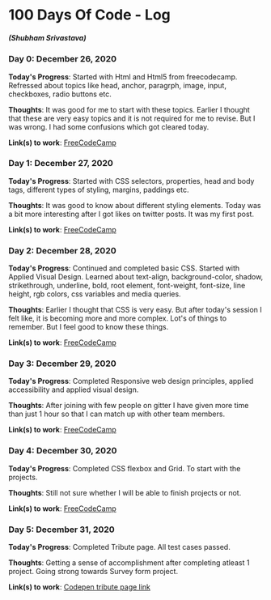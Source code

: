 # 100 Days Of Code - Log
##### (Shubham Srivastava)

### Day 0: December 26, 2020

**Today's Progress**: Started with Html and Html5 from freecodecamp. Refressed about topics like head, anchor, paragrph, image, input, checkboxes, radio buttons etc. 

**Thoughts**: It was good for me to start with these topics. Earlier I thought that these are very easy topics and it is not required for me to revise. But I was wrong. I had some confusions which got cleared today. 

**Link(s) to work**: [FreeCodeCamp](https://www.freecodecamp.org/learn/)

### Day 1: December 27, 2020

**Today's Progress**: Started with CSS selectors, properties, head and body tags, different types of styling, margins, paddings etc. 

**Thoughts**: It was good to know about different styling elements. Today was a bit more interesting after I got likes on twitter posts. It was my first post. 

**Link(s) to work**: [FreeCodeCamp](https://www.freecodecamp.org/learn/)


### Day 2: December 28, 2020

**Today's Progress**: Continued and completed basic CSS. Started with Applied Visual Design. Learned about text-align, background-color, shadow, strikethrough, underline, bold, root element, font-weight, font-size, line height, rgb colors, css variables and media queries.   

**Thoughts**: Earlier I thought that CSS is very easy. But after today's session I felt like, it is becoming more and more complex. Lot's of things to remember. But I feel good to know these things.  

**Link(s) to work**: [FreeCodeCamp](https://www.freecodecamp.org/learn/)

### Day 3: December 29, 2020

**Today's Progress**: Completed Responsive web design principles, applied accessibility and applied visual design.    

**Thoughts**: After joining with few people on gitter I have given more time than just 1 hour so that I can match up with other team members. 

**Link(s) to work**: [FreeCodeCamp](https://www.freecodecamp.org/learn/)

### Day 4: December 30, 2020

**Today's Progress**: Completed CSS flexbox and Grid. To start with the projects.     

**Thoughts**: Still not sure whether I will be able to finish projects or not. 

**Link(s) to work**: [FreeCodeCamp](https://www.freecodecamp.org/learn/)

### Day 5: December 31, 2020

**Today's Progress**: Completed Tribute page. All test cases passed.      

**Thoughts**: Getting a sense of accomplishment after completing atleast 1 project. Going strong towards Survey form project. 

**Link(s) to work**: [Codepen tribute page link](https://codepen.io/ssshubham/full/KKgQyzv)
